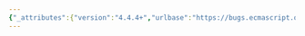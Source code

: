 ```yaml
---
{"_attributes":{"version":"4.4.4+","urlbase":"https://bugs.ecmascript.org/","maintainer":"dherman@mozilla.com"},"bug":{"bug_id":4417,"creation_ts":"2015-06-30 16:39:00 -0700","short_desc":"AssignmentPattern supplemental syntax missing from Annex A.3","delta_ts":"2015-06-30 16:39:46 -0700","product":"ECMA-262 Edition 6","component":"editorial issues","version":"unspecified","rep_platform":"All","op_sys":"All","bug_status":"CONFIRMED","priority":"Normal","bug_severity":"normal","everconfirmed":true,"reporter":{"uid":"allen","name":"Allen Wirfs-Brock"},"assigned_to":{"uid":"allen","name":"Allen Wirfs-Brock"},"long_desc":{"commentid":14532,"comment_count":0,"who":{"uid":"allen","name":"Allen Wirfs-Brock"},"bug_when":"2015-06-30 16:39:46 -0700","thetext":"The supplemental grammar for AssignmentPattern which is defined in 12.14.5 should be replicated in Annex A.3"}}}
---
```

